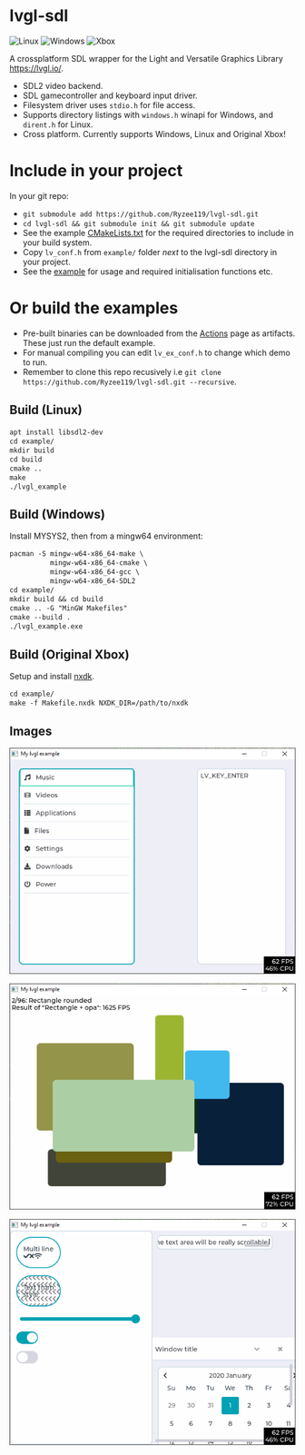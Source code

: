 # lvgl-sdl
![Linux](https://github.com/Ryzee119/nxdk-lvgl/workflows/Linux/badge.svg) ![Windows](https://github.com/Ryzee119/nxdk-lvgl/workflows/Windows/badge.svg) ![Xbox](https://github.com/Ryzee119/nxdk-lvgl/workflows/Xbox/badge.svg)

A crossplatform SDL wrapper for the Light and Versatile Graphics Library https://lvgl.io/.
* SDL2 video backend.
* SDL gamecontroller and keyboard input driver.
* Filesystem driver uses `stdio.h` for file access.
* Supports directory listings with `windows.h` winapi for Windows, and `dirent.h` for Linux.
* Cross platform. Currently supports Windows, Linux and Original Xbox!

# Include in your project
In your git repo:
* `git submodule add https://github.com/Ryzee119/lvgl-sdl.git`
* `cd lvgl-sdl && git submodule init && git submodule update`
* See the example [CMakeLists.txt](./example/CMakeLists.txt) for the required directories to include in your build system.
* Copy `lv_conf.h` from `example/` folder *next* to the lvgl-sdl directory in your project.
* See the [example](./example/example.c) for usage and required initialisation functions etc.

# Or build the examples
* Pre-built binaries can be downloaded from the [Actions](https://github.com/Ryzee119/lvgl-sdl/actions) page as artifacts. These just run the default example.
* For manual compiling you can edit `lv_ex_conf.h` to change which demo to run.
* Remember to clone this repo recusively i.e `git clone https://github.com/Ryzee119/lvgl-sdl.git --recursive`.

## Build (Linux)
```
apt install libsdl2-dev
cd example/
mkdir build
cd build
cmake ..
make
./lvgl_example
```

## Build (Windows)
Install MYSYS2, then from a mingw64 environment:
```
pacman -S mingw-w64-x86_64-make \
          mingw-w64-x86_64-cmake \
          mingw-w64-x86_64-gcc \
          mingw-w64-x86_64-SDL2
cd example/
mkdir build && cd build
cmake .. -G "MinGW Makefiles"
cmake --build .
./lvgl_example.exe
```

## Build (Original Xbox)
Setup and install [nxdk](https://github.com/XboxDev/nxdk/).
```
cd example/
make -f Makefile.nxdk NXDK_DIR=/path/to/nxdk
```

## Images
![example1](./images/example1.png)

![example2](./images/example2.png)

![example3](./images/example3.png)
